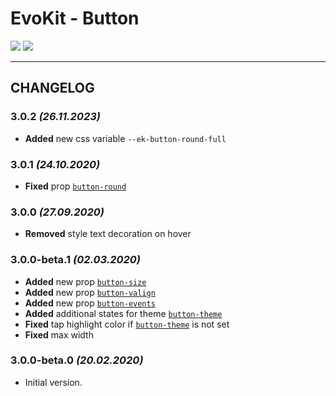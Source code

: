 [README]: /packages/evokit-button/README.md

[button-events]: /packages/evokit-button/?id=button-events
[button-round]: /packages/evokit-button/?id=button-round
[button-size]: /packages/evokit-button/?id=button-size
[button-theme]: /packages/evokit-button/?id=button-theme
[button-valign]: /packages/evokit-button/?id=button-valign

# EvoKit - Button

[![](https://img.shields.io/npm/v/evokit-button.svg)](https://www.npmjs.com/package/evokit-button)
[![](https://img.shields.io/badge/page-README-42b983)][README]

---

## CHANGELOG

### 3.0.2 *(26.11.2023)*

- **Added** new css variable `--ek-button-round-full`

### 3.0.1 *(24.10.2020)*

- **Fixed** prop [`button-round`][button-round]

### 3.0.0 *(27.09.2020)*

- **Removed** style text decoration on hover

### 3.0.0-beta.1 *(02.03.2020)*

- **Added** new prop [`button-size`][button-size]
- **Added** new prop [`button-valign`][button-valign]
- **Added** new prop [`button-events`][button-events]
- **Added** additional states for theme [`button-theme`][button-theme]
- **Fixed** tap highlight color if [`button-theme`][button-theme] is not set
- **Fixed** max width

### 3.0.0-beta.0 *(20.02.2020)*

- Initial version.
